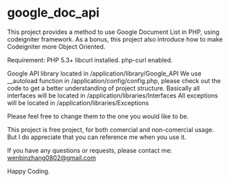 google_doc_api
==============

This project provides a method to use Google Document List in PHP, using codeigniter framework. 
As a bonus, this project also introduce how to make Codeigniter more Object Oriented.

Requirement: 
    PHP 5.3+
    libcurl installed.
    php-curl enabled.

Google API library located in /application/library/Google_API
We use __autoload function in /application/config/config.php, please check out the code to get a better understanding of project structure.
Basically all interfaces will be located in /application/libraries/Interfaces
All exceptions will be located in /application/libraries/Exceptions

Please feel free to change them to the one you would like to be.

This project is free project, for both comercial and non-comercial usage. But I do appreciate that you can reference me when you use it.

If you have any questions or requests, please contact me: wenbinzhang0802@gmail.com

Happy Coding.